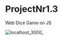 # ProjectNr1.3
Web Dice Game on JS

![localhost_3000_](https://user-images.githubusercontent.com/61510461/225608067-e6b65325-d75e-48c0-ba4d-9d8ee19d3c79.png)
